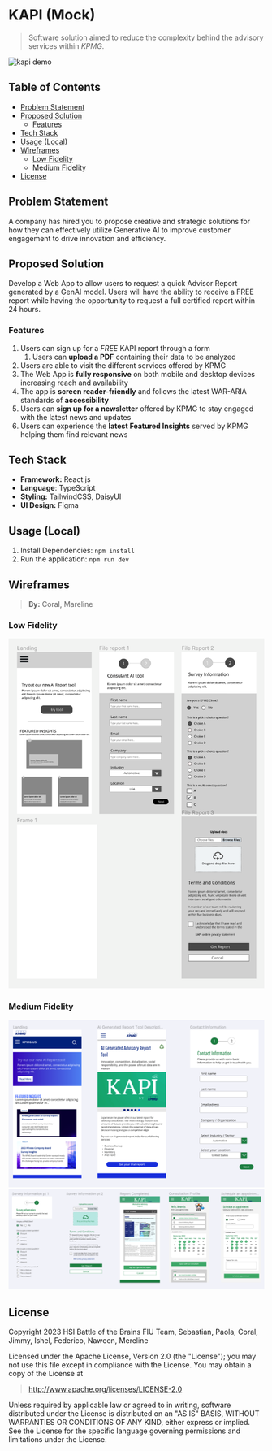 # KAPI (Mock) <!-- omit in toc -->

> Software solution aimed to reduce the complexity behind the advisory services within _KPMG_.

![kapi demo](demos/kapi_gif_demo.gif)

## Table of Contents <!-- omit in toc -->

- [Problem Statement](#problem-statement)
- [Proposed Solution](#proposed-solution)
  - [Features](#features)
- [Tech Stack](#tech-stack)
- [Usage (Local)](#usage-local)
- [Wireframes](#wireframes)
  - [Low Fidelity](#low-fidelity)
  - [Medium Fidelity](#medium-fidelity)
- [License](#license)

## Problem Statement

A company has hired you to propose creative and strategic solutions for how they can effectively utilize Generative AI to improve customer engagement to drive innovation and efficiency.

## Proposed Solution

Develop a Web App to allow users to request a quick Advisor Report generated by a GenAI model. Users will have the ability to receive a FREE report while having the opportunity to request a full certified report within 24 hours.

### Features

1. Users can sign up for a _FREE_ KAPI report through a form
   1. Users can **upload a PDF** containing their data to be analyzed
2. Users are able to visit the different services offered by KPMG
3. The Web App is **fully responsive** on both mobile and desktop devices increasing reach and availability
4. The app is **screen reader-friendly** and follows the latest WAR-ARIA standards of **accessibility**
5. Users can **sign up for a newsletter** offered by KPMG to stay engaged with the latest news and updates
6. Users can experience the **latest Featured Insights** served by KPMG helping them find relevant news

## Tech Stack

- **Framework:** React.js
- **Language**: TypeScript
- **Styling:** TailwindCSS, DaisyUI
- **UI Design:** Figma

## Usage (Local)

1. Install Dependencies: `npm install`
2. Run the application: `npm run dev`

## Wireframes

> **By:** Coral, Mareline

### Low Fidelity

![low fidelity](demos/wireframe_1.png)

### Medium Fidelity

![medium fidelity 1](demos/wireframe_2.png)
![medium fidelity 2](demos/wireframe_3.png)

## License

Copyright 2023 HSI Battle of the Brains FIU Team, Sebastian, Paola, Coral, Jimmy, Ishel, Federico, Naween, Mereline

Licensed under the Apache License, Version 2.0 (the "License"); you may not use this file except in compliance with the License. You may obtain a copy of the License at

> <http://www.apache.org/licenses/LICENSE-2.0>

Unless required by applicable law or agreed to in writing, software distributed under the License is distributed on an "AS IS" BASIS, WITHOUT WARRANTIES OR CONDITIONS OF ANY KIND, either express or implied. See the License for the specific language governing permissions and limitations under the License.
